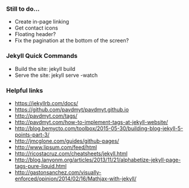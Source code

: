 ### Still to do...
- Create in-page linking
- Get contact icons
- Floating header?
- Fix the pagination at the bottom of the screen?

### Jekyll Quick Commands
- Build the site: jekyll build
- Serve the site: jekyll serve -watch

### Helpful links
- https://jekyllrb.com/docs/
- https://github.com/pavdmyt/pavdmyt.github.io
- http://pavdmyt.com/tags/
- http://pavdmyt.com/how-to-implement-tags-at-jekyll-website/
- http://blog.bemycto.com/toolbox/2015-05-30/building-blog-jekyll-5-points-part-3/
- http://jmcglone.com/guides/github-pages/
- http://www.lipsum.com/feed/html
- http://ricostacruz.com/cheatsheets/jekyll.html
- http://blog.lanyonm.org/articles/2013/11/21/alphabetize-jekyll-page-tags-pure-liquid.html
- http://gastonsanchez.com/visually-enforced/opinion/2014/02/16/Mathjax-with-jekyll/
